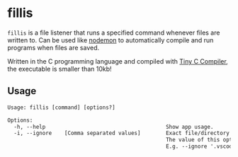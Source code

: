 # fillis

`fillis` is a file listener that runs a specified command whenever files are written to. Can be used like [nodemon](https://nodemon.io/) to automatically compile and run programs when files are saved.

Written in the C programming language and compiled with [Tiny C Compiler](https://bellard.org/tcc/), the executable is smaller than 10kb!

## Usage

```txt
Usage: fillis [command] [options?]

Options:
  -h, --help                                      Show app usage.
  -i, --ignore    [Comma separated values]        Exact file/directory names to ignore (not listen to).
                                                  The value of this options should be a comma separated list.
                                                  E.g. --ignore '.vscode,node_modules'
```